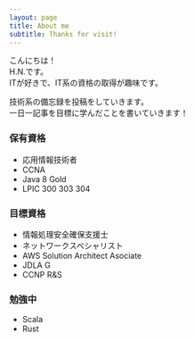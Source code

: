 ```yaml
---
layout: page
title: About me
subtitle: Thanks for visit!
---
```


こんにちは！  
H.N.です。  
ITが好きで、IT系の資格の取得が趣味です。

技術系の備忘録を投稿をしていきます。  
一日一記事を目標に学んだことを書いていきます！

### 保有資格

* 応用情報技術者  
* CCNA  
* Java 8 Gold  
* LPIC 300 303 304  

### 目標資格

* 情報処理安全確保支援士  
* ネットワークスペシャリスト  
* AWS Solution Architect Asociate  
* JDLA G  
* CCNP R&S

### 勉強中

* Scala  
* Rust
